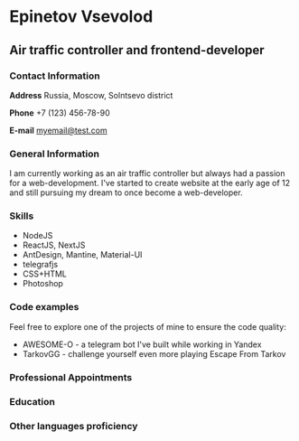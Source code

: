 # Epinetov Vsevolod
## Air traffic controller and frontend-developer

### Contact Information

**Address** Russia, Moscow, Solntsevo district

**Phone** +7 (123) 456-78-90

**E-mail** myemail@test.com

### General Information
I am currently working as an air traffic controller but always had a passion for a web-development. I've started to create website at the early age of 12 and still pursuing my dream to once become a web-developer.

### Skills
- NodeJS
- ReactJS, NextJS
- AntDesign, Mantine, Material-UI
- telegrafjs
- CSS+HTML
- Photoshop

### Code examples
Feel free to explore one of the projects of mine to ensure the code quality:
- AWESOME-O - a telegram bot I've built while working in Yandex
- TarkovGG - challenge yourself even more playing Escape From Tarkov

### Professional Appointments

### Education

### Other languages proficiency 